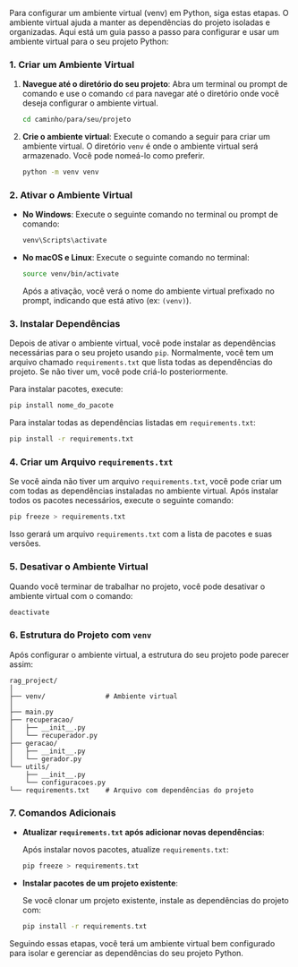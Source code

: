 Para configurar um ambiente virtual (venv) em Python, siga estas etapas. O ambiente virtual ajuda a manter as dependências do projeto isoladas e organizadas. Aqui está um guia passo a passo para configurar e usar um ambiente virtual para o seu projeto Python:

### 1. Criar um Ambiente Virtual

1. **Navegue até o diretório do seu projeto**:
   Abra um terminal ou prompt de comando e use o comando `cd` para navegar até o diretório onde você deseja configurar o ambiente virtual.

   ```bash
   cd caminho/para/seu/projeto
   ```

2. **Crie o ambiente virtual**:
   Execute o comando a seguir para criar um ambiente virtual. O diretório `venv` é onde o ambiente virtual será armazenado. Você pode nomeá-lo como preferir.

   ```bash
   python -m venv venv
   ```

### 2. Ativar o Ambiente Virtual

- **No Windows**:
  Execute o seguinte comando no terminal ou prompt de comando:

  ```bash
  venv\Scripts\activate
  ```

- **No macOS e Linux**:
  Execute o seguinte comando no terminal:

  ```bash
  source venv/bin/activate
  ```

  Após a ativação, você verá o nome do ambiente virtual prefixado no prompt, indicando que está ativo (ex: `(venv)`).

### 3. Instalar Dependências

Depois de ativar o ambiente virtual, você pode instalar as dependências necessárias para o seu projeto usando `pip`. Normalmente, você tem um arquivo chamado `requirements.txt` que lista todas as dependências do projeto. Se não tiver um, você pode criá-lo posteriormente.

Para instalar pacotes, execute:

```bash
pip install nome_do_pacote
```

Para instalar todas as dependências listadas em `requirements.txt`:

```bash
pip install -r requirements.txt
```

### 4. Criar um Arquivo `requirements.txt`

Se você ainda não tiver um arquivo `requirements.txt`, você pode criar um com todas as dependências instaladas no ambiente virtual. Após instalar todos os pacotes necessários, execute o seguinte comando:

```bash
pip freeze > requirements.txt
```

Isso gerará um arquivo `requirements.txt` com a lista de pacotes e suas versões.

### 5. Desativar o Ambiente Virtual

Quando você terminar de trabalhar no projeto, você pode desativar o ambiente virtual com o comando:

```bash
deactivate
```

### 6. Estrutura do Projeto com `venv`

Após configurar o ambiente virtual, a estrutura do seu projeto pode parecer assim:

```
rag_project/
│
├── venv/               # Ambiente virtual
│
├── main.py
├── recuperacao/
│   ├── __init__.py
│   └── recuperador.py
├── geracao/
│   ├── __init__.py
│   └── gerador.py
└── utils/
    ├── __init__.py
    └── configuracoes.py
└── requirements.txt    # Arquivo com dependências do projeto
```

### 7. Comandos Adicionais

- **Atualizar `requirements.txt` após adicionar novas dependências**:

  Após instalar novos pacotes, atualize `requirements.txt`:

  ```bash
  pip freeze > requirements.txt
  ```

- **Instalar pacotes de um projeto existente**:

  Se você clonar um projeto existente, instale as dependências do projeto com:

  ```bash
  pip install -r requirements.txt
  ```

Seguindo essas etapas, você terá um ambiente virtual bem configurado para isolar e gerenciar as dependências do seu projeto Python.